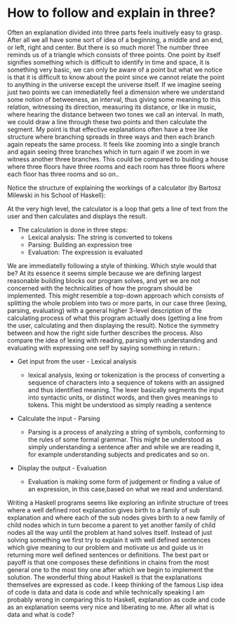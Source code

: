 
# How to follow and explain in three?

Often an explanation divided into three parts feels inuitively easy to grasp. After all we all have some sort of idea of a beginning, a middle and an end, or left, right and center. But there is so much more! The number three reminds us of a triangle which consists of three points. One point by itself signifies something which is difficult to identify in time and space, it is something very basic, we can only be aware of a point but what we notice is that it is difficult to know about the point since we cannot relate the point to anything in the universe except the universe itself. If we imagine seeing just two points we can immediatelly feel a dimension where we understand some notion of betweeness, an interval, thus giving some meaning to this relation, witnessing its direction, measuring its distance, or like in music, where hearing the distance between two tones we call an interval. In math, we could draw a line through these two points and then calculate the segment. My point is that effective explanations often have a tree like structure where branching spreads in three ways and then each branch again repeats the same process. It feels like zooming into a single branch and again seeing three branches which in turn again if we zoom in we witness another three branches. This could be compared to buiding a house where three floors have three rooms and each room has three floors where each floor has three rooms and so on.. 

Notice the structure of explaining the workings of a calculator (by Bartosz Milewski in his School of Haskell):

At the very high level, the calculator is a loop that gets a line of text from the user and then calculates and displays the result.
  
* The calculation is done in three steps:
  * Lexical analysis: The string is converted to tokens
  * Parsing: Building an expression tree
  * Evaluation: The expression is evaluated

We are immediatelly following a style of thinking. Which style would that be? At its essence it seems simple because we are defining largest reasonable building blocks our program solves, and yet we are not concerned with the technicalities of how the program should be implemented. This might resemble a top-down approach which consists of splitting the whole problem into two or more parts, in our case three (lexing, parsing, evaluating) with a general higher 3-level description of the calculating process of what this program actually does (getting a line from the user, calculating and then displaying the result). Notice the symmetry between and how the right side further describes the process. Also compare the idea of lexing with reading, parsing with understanding and evaluating with expressing one self by saying something in return.:

* Get input from the user - Lexical analysis
  * lexical analysis, lexing or tokenization is the process of converting a sequence of characters into a sequence of tokens with an assigned and thus identified meaning. The lexer basically segments the input into syntactic units, or distinct words, and then gives meanings to tokens. This might be understood as simply reading a sentence
  
* Calculate the input - Parsing
  * Parsing is a process  of analyzing a string of symbols, conforming to the rules of some formal grammar. This might be understood as simply understanding a sentence after and while we are reading it, for example understanding subjects and predicates and so on. 
* Display the output - Evaluation
  * Evaluation is making some form of judgement or finding a value of an expression, in this case,based on what we read and understand. 

Writing a Haskell programs seems like exploring an infinite structure of trees where a well defined root explanation gives birth to a family of sub explanation and where each of the sub nodes gives birth to a new family of child nodes which in turn become a parent to yet another family of child nodes all the way until the problem at hand solves itself. Instead of just solving something we first try to explain it with well defined sentences which give meaning to our problem and motivate us and guide us in returning more well defined sentences or definitions. The best part or payoff is that one composes these definitions in chains from the most general one to the most tiny one after which we begin to implement the solution. The wonderful thing about Haskell is that the explanations themselves are expressed as code. I keep thinking of the famous Lisp idea of code is data and data is code and while technically speaking I am probably wrong in comparing this to Haskell, explanation as code and code as an explanation seems very nice and liberating to me. After all what is data and what is code?
